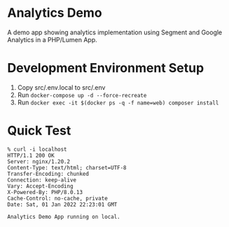 # Analytics Demo
A demo app showing analytics implementation using Segment and Google Analytics in a PHP/Lumen App.

# Development Environment Setup
1. Copy src/.env.local to src/.env
2. Run `docker-compose up -d --force-recreate`
3. Run `docker exec -it $(docker ps -q -f name=web) composer install`

# Quick Test
```
% curl -i localhost
HTTP/1.1 200 OK
Server: nginx/1.20.2
Content-Type: text/html; charset=UTF-8
Transfer-Encoding: chunked
Connection: keep-alive
Vary: Accept-Encoding
X-Powered-By: PHP/8.0.13
Cache-Control: no-cache, private
Date: Sat, 01 Jan 2022 22:23:01 GMT

Analytics Demo App running on local.
```
